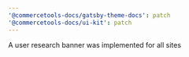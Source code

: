 ```yaml
---
'@commercetools-docs/gatsby-theme-docs': patch
'@commercetools-docs/ui-kit': patch
---
```


A user research banner was implemented for all sites
